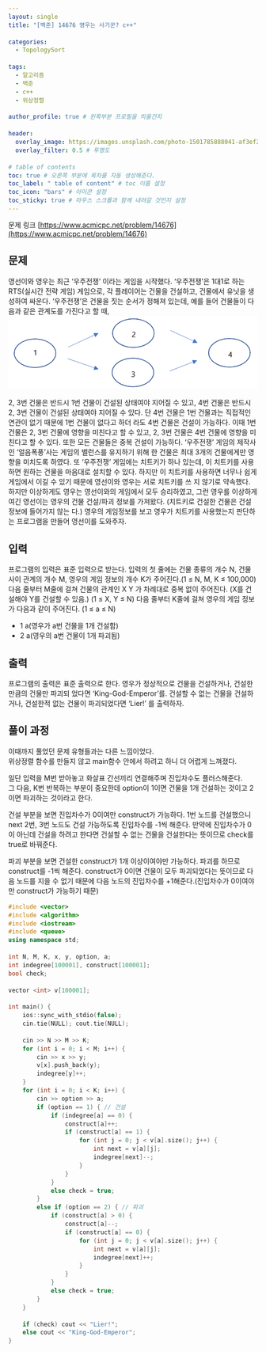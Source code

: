 ```yaml
---
layout: single
title: "[백준] 14676 영우는 사기꾼? c++"

categories:
  - TopologySort

tags:
  - 알고리즘
  - 백준
  - c++
  - 위상정렬

author_profile: true # 왼쪽부분 프로필을 띄울건지

header:
  overlay_image: https://images.unsplash.com/photo-1501785888041-af3ef285b470?ixlib=rb-1.2.1&ixid=eyJhcHBfaWQiOjEyMDd9&auto=format&fit=crop&w=1350&q=80
  overlay_filter: 0.5 # 투명도

# table of contents
toc: true # 오른쪽 부분에 목차를 자동 생성해준다.
toc_label: " table of content" # toc 이름 설정
toc_icon: "bars" # 아이콘 설정
toc_sticky: true # 마우스 스크롤과 함께 내려갈 것인지 설정
---
```


문제 링크 [https://www.acmicpc.net/problem/14676](https://www.acmicpc.net/problem/14676)

## 문제

영선이와 영우는 최근 ‘우주전쟁’ 이라는 게임을 시작했다. ‘우주전쟁’은 1대1로 하는 RTS(실시간 전략 게임) 게임으로, 각 플레이어는 건물을 건설하고, 건물에서 유닛을 생성하여 싸운다. ‘우주전쟁’은 건물을 짓는 순서가 정해져 있는데, 예를 들어 건물들이 다음과 같은 관계도를 가진다고 할 때,
![14676](../../../images/baekjoon/14676.png)

2, 3번 건물은 반드시 1번 건물이 건설된 상태여야 지어질 수 있고, 4번 건물은 반드시 2, 3번 건물이 건설된 상태여야 지어질 수 있다. 단 4번 건물은 1번 건물과는 직접적인 연관이 없기 때문에 1번 건물이 없다고 하더 라도 4번 건물은 건설이 가능하다. 이때 1번 건물은 2, 3번 건물에 영향을 미친다고 할 수 있고, 2, 3번 건물은 4번 건물에 영향을 미친다고 할 수 있다. 또한 모든 건물들은 중복 건설이 가능하다. ‘우주전쟁’ 게임의 제작사 인 ‘얼음폭풍’사는 게임의 밸런스를 유지하기 위해 한 건물은 최대 3개의 건물에게만 영향을 미치도록 하였다. 또 ‘우주전쟁’ 게임에는 치트키가 하나 있는데, 이 치트키를 사용하면 원하는 건물을 마음대로 설치할 수 있다. 하지만 이 치트키를 사용하면 너무나 쉽게 게임에서 이길 수 있기 때문에 영선이와 영우는 서로 치트키를 쓰 지 않기로 약속했다. 하지만 이상하게도 영우는 영선이와의 게임에서 모두 승리하였고, 그런 영우를 이상하게 여긴 영선이는 영우의 건물 건설/파괴 정보를 가져왔다. (치트키로 건설한 건물은 건설 정보에 들어가지 않는 다.) 영우의 게임정보를 보고 영우가 치트키를 사용했는지 판단하는 프로그램을 만들어 영선이를 도와주자.

## 입력

프로그램의 입력은 표준 입력으로 받는다. 입력의 첫 줄에는 건물 종류의 개수 N, 건물 사이 관계의 개수 M, 영우의 게임 정보의 개수 K가 주어진다.(1 ≤ N, M, K ≤ 100,000) 다음 줄부터 M줄에 걸쳐 건물의 관계인 X Y 가 차례대로 중복 없이 주어진다. (X를 건설해야 Y를 건설할 수 있음.) (1 ≤ X, Y ≤ N) 다음 줄부터 K줄에 걸쳐 영우의 게임 정보가 다음과 같이 주어진다. (1 ≤ a ≤ N)

- 1 a(영우가 a번 건물을 1개 건설함)
- 2 a(영우의 a번 건물이 1개 파괴됨)

## 출력

프로그램의 출력은 표준 출력으로 한다. 영우가 정상적으로 건물을 건설하거나, 건설한 만큼의 건물만 파괴되 었다면 ‘King-God-Emperor’를. 건설할 수 없는 건물을 건설하거나, 건설한적 없는 건물이 파괴되었다면 ‘Lier!’ 를 출력하자.

## 풀이 과정

이때까지 풀었던 문제 유형들과는 다른 느낌이었다.  
위상정렬 함수를 만들지 않고 main함수 안에서 하려고 하니 더 어렵게 느껴졌다.

일단 입력을 M번 받아놓고 화살표 간선끼리 연결해주며 진입차수도 플러스해준다.  
그 다음, K번 반복하는 부분이 중요한데 option이 1이면 건물을 1개 건설하는 것이고 2이면 파괴하는 것이라고 한다.

건설 부분을 보면 진입차수가 0이여만 construct가 가능하다. 1번 노드를 건설했으니 next 2번, 3번 노드도 건설 가능하도록 진입차수를 -1씩 해준다. 만약에 진입차수가 0이 아닌데 건설을 하려고 한다면 건설할 수 없는 건물을 건설한다는 뜻이므로 check를 true로 바꿔준다.

파괴 부분을 보면 건설한 construct가 1개 이상이여야만 가능하다. 파괴를 하므로 construct를 -1씩 해준다. construct가 0이면 건물이 모두 파괴되었다는 뜻이므로 다음 노드를 지을 수 없기 때문에 다음 노드의 진입차수를 +1해준다.(진입차수가 0이여야만 construct가 가능하기 때문)

```c++
#include <vector>
#include <algorithm>
#include <iostream>
#include <queue>
using namespace std;

int N, M, K, x, y, option, a;
int indegree[100001], construct[100001];
bool check;

vector <int> v[100001];

int main() {
	ios::sync_with_stdio(false);
	cin.tie(NULL); cout.tie(NULL);

	cin >> N >> M >> K;
	for (int i = 0; i < M; i++) {
		cin >> x >> y;
		v[x].push_back(y);
		indegree[y]++;
	}
	for (int i = 0; i < K; i++) {
		cin >> option >> a;
		if (option == 1) { // 건설
			if (indegree[a] == 0) {
				construct[a]++;
				if (construct[a] == 1) {
					for (int j = 0; j < v[a].size(); j++) {
						int next = v[a][j];
						indegree[next]--;
					}
				}
			}
			else check = true;
		}
		else if (option == 2) { // 파괴
			if (construct[a] > 0) {
				construct[a]--;
				if (construct[a] == 0) {
					for (int j = 0; j < v[a].size(); j++) {
						int next = v[a][j];
						indegree[next]++;
					}
				}
			}
			else check = true;
		}
	}

	if (check) cout << "Lier!";
	else cout << "King-God-Emperor";
}
```
